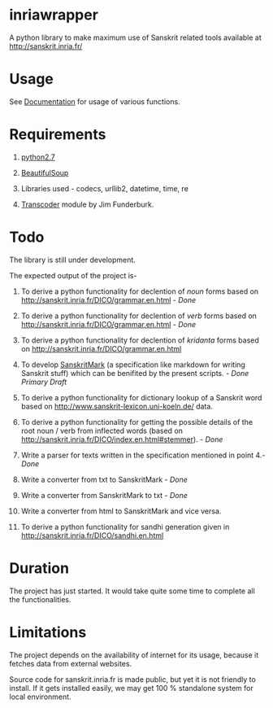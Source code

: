 # inriawrapper

A python library to make maximum use of Sanskrit related tools available at http://sanskrit.inria.fr/

# Usage

See [Documentation](https://github.com/drdhaval2785/inriawrapper/blob/master/documentation.html) for usage of various functions.

# Requirements

1. [python2.7](https://www.python.org/)

2. [BeautifulSoup](http://www.crummy.com/software/BeautifulSoup/)

3. Libraries used - codecs, urllib2, datetime, time, re

4. [Transcoder](https://github.com/funderburkjim/sanskrit-transcoding) module by Jim Funderburk.

# Todo

The library is still under development.

The expected output of the project is-

1. To derive a python functionality for declention of *noun* forms based on http://sanskrit.inria.fr/DICO/grammar.en.html - *Done*

2. To derive a python functionality for declention of *verb* forms based on http://sanskrit.inria.fr/DICO/grammar.en.html - *Done*

3. To derive a python functionality for declention of *kridanta* forms based on http://sanskrit.inria.fr/DICO/grammar.en.html

4. To develop [SanskritMark](https://github.com/drdhaval2785/inriawrapper/blob/master/SanskritMark.md) (a specification like markdown for writing Sanskrit stuff) which can be benifited by the present scripts. - *Done Primary Draft*

5. To derive a python functionality for dictionary lookup of a Sanskrit word based on http://www.sanskrit-lexicon.uni-koeln.de/ data.

6. To derive a python functionality for getting the possible details of the root noun / verb from inflected words (based on http://sanskrit.inria.fr/DICO/index.en.html#stemmer). - *Done*

7. Write a parser for texts written in the specification mentioned in point 4.- *Done*

8. Write a converter from txt to SanskritMark - *Done*

9. Write a converter from SanskritMark to txt - *Done*

10. Write a converter from html to SanskritMark and vice versa.

11. To derive a python functionality for sandhi generation given in http://sanskrit.inria.fr/DICO/sandhi.en.html


# Duration

The project has just started. It would take quite some time to complete all the functionalities.

# Limitations

The project depends on the availability of internet for its usage, because it fetches data from external websites.

Source code for sanskrit.inria.fr is made public, but yet it is not friendly to install. If it gets installed easily, we may get 100 % standalone system for local environment.
